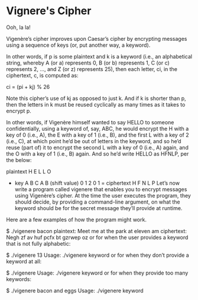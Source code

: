 # Vignere's Cipher

Ooh, la la!

Vigenère’s cipher improves upon Caesar’s cipher by encrypting messages using a sequence of keys (or, put another way, a keyword).

In other words, if p is some plaintext and k is a keyword (i.e., an alphabetical string, whereby A (or a) represents 0, B (or b) represents 1, C (or c) represents 2, …, and Z (or z) represents 25), then each letter, ci, in the ciphertext, c, is computed as:

ci = (pi + kj) % 26

Note this cipher’s use of kj as opposed to just k. And if k is shorter than p, then the letters in k must be reused cyclically as many times as it takes to encrypt p.

In other words, if Vigenère himself wanted to say HELLO to someone confidentially, using a keyword of, say, ABC, he would encrypt the H with a key of 0 (i.e., A), the E with a key of 1 (i.e., B), and the first L with a key of 2 (i.e., C), at which point he’d be out of letters in the keyword, and so he’d reuse (part of) it to encrypt the second L with a key of 0 (i.e., A) again, and the O with a key of 1 (i.e., B) again. And so he’d write HELLO as HFNLP, per the below:

plaintext	H	E	L	L	O
+ key	A	B	C	A	B
(shift value)	0	1	2	0	1
= ciphertext	H	F	N	L	P
Let’s now write a program called vigenere that enables you to encrypt messages using Vigenère’s cipher. At the time the user executes the program, they should decide, by providing a command-line argument, on what the keyword should be for the secret message they’ll provide at runtime.

Here are a few examples of how the program might work.

$ ./vigenere bacon
plaintext:  Meet me at the park at eleven am
ciphertext: Negh zf av huf pcfx bt gzrwep oz
or for when the user provides a keyword that is not fully alphabetic:

$ ./vigenere 13
Usage: ./vigenere keyword
or for when they don’t provide a keyword at all:

$ ./vigenere
Usage: ./vigenere keyword
or for when they provide too many keywords:

$ ./vigenere bacon and eggs
Usage: ./vigenere keyword

